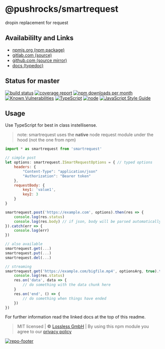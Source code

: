# @pushrocks/smartrequest
dropin replacement for request

## Availabililty and Links
* [npmjs.org (npm package)](https://www.npmjs.com/package/@pushrocks/smartrequest)
* [gitlab.com (source)](https://gitlab.com/pushrocks/smartrequest)
* [github.com (source mirror)](https://github.com/pushrocks/smartrequest)
* [docs (typedoc)](https://pushrocks.gitlab.io/smartrequest/)

## Status for master
[![build status](https://gitlab.com/pushrocks/smartrequest/badges/master/build.svg)](https://gitlab.com/pushrocks/smartrequest/commits/master)
[![coverage report](https://gitlab.com/pushrocks/smartrequest/badges/master/coverage.svg)](https://gitlab.com/pushrocks/smartrequest/commits/master)
[![npm downloads per month](https://img.shields.io/npm/dm/@pushrocks/smartrequest.svg)](https://www.npmjs.com/package/@pushrocks/smartrequest)
[![Known Vulnerabilities](https://snyk.io/test/npm/@pushrocks/smartrequest/badge.svg)](https://snyk.io/test/npm/@pushrocks/smartrequest)
[![TypeScript](https://img.shields.io/badge/TypeScript->=%203.x-blue.svg)](https://nodejs.org/dist/latest-v10.x/docs/api/)
[![node](https://img.shields.io/badge/node->=%2010.x.x-blue.svg)](https://nodejs.org/dist/latest-v10.x/docs/api/)
[![JavaScript Style Guide](https://img.shields.io/badge/code%20style-prettier-ff69b4.svg)](https://prettier.io/)

## Usage

Use TypeScript for best in class instellisense.

> note: smartrequest uses the **native** node request module under the hood (not the one from npm)

```javascript
import * as smartrequest from 'smartrequest'

// simple post
let options: smartrequest.ISmartRequestOptions = { // typed options
    headers: {
        "Content-Type": "application/json"
        "Authorization": "Bearer token"
    },
    requestBody: {
        key1: 'value1',
        key2: 3
    }
}

smartrequest.post('https://example.com', options).then(res => {
    console.log(res.status)
    console.log(res.body) // if json, body will be parsed automatically
}).catch(err => {
    console.log(err)
})

// also available
smartrequest.get(...)
smartrequest.put(...)
smartrequest.del(...)

// streaming
smartrequest.get('https://example.com/bigfile.mp4', optionsArg, true).then(res => { // third arg = true signals streaming
    console.log(res.status)
    res.on('data', data => {
        // do something with the data chunk here
    }
    res.on('end', () => {
        // do something when things have ended
    })
})
```

For further information read the linked docs at the top of this readme.

> MIT licensed | **&copy;** [Lossless GmbH](https://lossless.gmbh)
| By using this npm module you agree to our [privacy policy](https://lossless.gmbH/privacy.html)

[![repo-footer](https://pushrocks.gitlab.io/assets/repo-footer.svg)](https://maintainedby.lossless.com)
